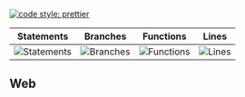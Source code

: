 [![code style: prettier](https://img.shields.io/badge/code_style-prettier-ff69b4.svg?style=flat-square)](https://github.com/prettier/prettier)

| Statements                                    | Branches                                  | Functions                                   | Lines                               |
| --------------------------------------------- | ----------------------------------------- | ------------------------------------------- | ----------------------------------- |
| ![Statements](https://img.shields.io/badge/Coverage-26.42%25-red.svg 'Make me better!') | ![Branches](https://img.shields.io/badge/Coverage-18.5%25-red.svg 'Make me better!') | ![Functions](https://img.shields.io/badge/Coverage-10.56%25-red.svg 'Make me better!') | ![Lines](https://img.shields.io/badge/Coverage-26.65%25-red.svg 'Make me better!') |

## Web
